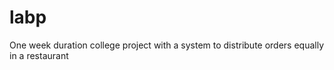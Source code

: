 # labp

One week duration college project with a system to distribute orders equally in a restaurant
